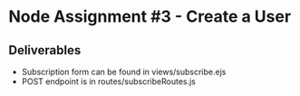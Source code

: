 # Node Assignment #3 - Create a User

## Deliverables
- Subscription form can be found in views/subscribe.ejs
- POST endpoint is in routes/subscribeRoutes.js
